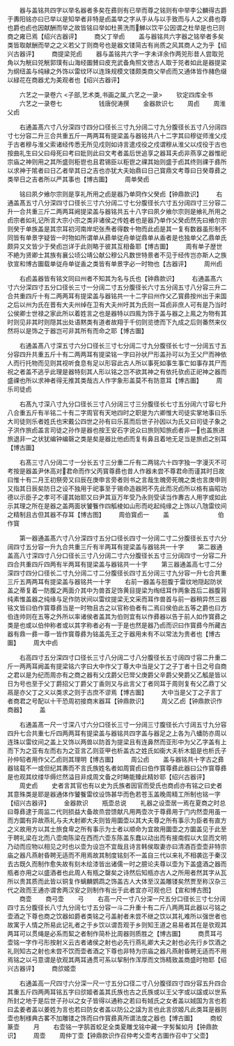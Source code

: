 <!-- { "loadSidebar": true } -->
　　器与盖铭共四字以举名器者多矣在彞则有已举而尊之铭则有中举李公麟得古爵于夀阳铭亦曰已举以是知举者非特是卣盖举之字从手从与以手致而与人之义彞也尊也爵也卣也因献酬而举之故皆铭曰举如杜蒉洗而觯以饮平公因谓之杜举是也已则商之雍已焉【绍兴古器评】
　　商父丁举卣
　　盖与器铭共六字器之铭举者多矣类皆取献酬而举之之义若父丁则商号也是器文镂简古有尚质之风其商人之为乎【绍兴古器评】
　　商提梁兕卣
　　器与盖铭共六字一字未详余作两兕形昔人尝取兕角以为觥曰兕觥郭璞有山海经圗賛曰皮充武备角照文徳古人取于兕者如此是器提梁为纲纽盖与纯縁之外饰以雷纹环以连珠规模文镂颇类商父举卣而又通体皆作赭色缀以緑花在商器尤为美观者也【绍兴古器评】

　　六艺之一录卷六
<子部,艺术类,书画之属,六艺之一录>
　　钦定四库全书
　　六艺之一录卷七　　　　　　钱唐倪涛撰
　　金器款识七
　　周卣
　　周淮父卣










　　右通盖髙六寸八分深四寸四分口径长三寸九分阔二寸九分腹径长五寸八分阔四寸七分容二升三合共重五斤一两两耳有提梁盖与器铭共八十二字其曰穆従师淮父戍于古者穆与淮父索诸经传悉无所见戍则如诗言遣戍役之戍谓穆从淮父以戍役于古也按曲礼生曰父曰母死曰考曰妣则此曰文考者盖后世追享之器耳夫卣非燕享之器惟祀宗庙之神则用之其所盛则秬鬯也且君锡臣以秬鬯之祼其始则盛于卣其终则祼于彞所以求神于隂者曰日乙者举其日之吉也亦犹大夫始鼎曰日己寳鼎文考尊曰日癸尊彞之类举日之吉者所以严其事也【博古圗】
　　周单癸卣










　　铭曰夙夕飨尔宗则是享礼所用之卣是器乃单冏作父癸卣【钟鼎款识】
　　右通盖髙五寸八分深四寸口径长三寸六分阔二寸七分腹径长六寸五分阔四寸三分容二升一合共重三斤二两两耳阙提梁盖与器铭共五十八字曰夙夕飨尔宗则是飨礼所用之卣宗者如礼记所言大宗小宗之类非诸侯之传姓者也是器乃单作父癸卣然先曰飨尔宗则癸于单族盖是其宗耳初河南岸圯张焘者得数十物而此卣是其一复有数器虽形制不同皆有单景字疑皆一时物如所谓单从彞单従舟单従鼎单从盉者是也独单父乙鼎单氏颇异又文皆少于癸卣岂详于此则略于彼其互相备耶【博古圗】
　　周有单子歴世不絶为贤卿士其族有襄公顷公靖公献公穆公凡数世特景者不见于经传岂亦斯人之族欤宣和博古圗载单従舟单従盉之类皆有单景字必一时物也【古器评】
　　周州卣



　　右卣盖器皆有铭文同曰州者不知其为名与氏也【钟鼎款识】
　　右通盖髙六寸六分深四寸五分口径长三寸一分阔二寸五分腹径长六寸五分阔五寸八分容三升二合共重四斤十有二两两耳有提梁盖与器铭共一十二字曰州作父乙寳彞按州出于来国之后以州为氏在晋有大夫州绰在卫有大夫州吁其为氏则一耳卣非庶人可有是乃当时公侯卿士世禄之家此所以着姓言之也是器特以四鳯为饰于盖与器之上鳯之为物有其时则见非其时则隠其出处语黙类有道者故翔于千仞则览徳而下九成之后则番然来仪然将以是饰之于器岂可非其所有而命之耶【博古圗】


　　右通盖髙八寸深五寸六分口径长三寸七分阔二寸九分腹径长七寸一分阔五寸五分容四升共重五斤十有二两两耳有提梁铭一字曰孙状尸形盖孙可以为王父尸而神依人而行托物而见则其视听食息有足以形容此古人所以事死如事生事亡如事存其尸而祝之者盖不逃乎此理是器特刻其人形以铭之岂不欲其神之有依托欤卣正祀神之器而盛祼也所以求神者得无推其类哉古人作字象形盖莫不有防意耳【博古圗】
　　周乐司徒卣





　　右髙九寸深八寸九分口径长三寸八分阔三寸三分腹径长七寸五分阔六寸容七升八合重五斤有半铭二十有二字周官有天地四时之职是为六卿惟大司徒实掌地事曰乐大司徒则乐者姓氏也宋戴公四世之孙有曰乐莒而后世子孙因以为氏又曰司徒子象之子洪作旅卣盖言司徒之孙作是器也按王安石字说众曰旅则知旅卣者非一也盖旅进旅退非一之状犹编钟编磬之类是矣是器比他卣而复有鼻且着地无足当是旅卣之别耳【博古圗】








　　右髙三寸八分阔二寸一分长五寸三分重二斤有二两铭六十四字独一字漫灭不可考按是器盖尹休高对君命而作父丙寳尊彞也昔人作器未尝不尊君命而谨其时日故曰惟十有二月王初祭旁又曰辰在庚申言旁者则书之言哉生魄旁死魄之类也言庚申则又指其日辰矣防日之设不独用于祀事至于锡命造器罔不先此而况卣所以格有庙昭功德以示臣子之孝可不谨其始耶又曰尹其亘万年受乃永则受读当作夀古人用字或如此示其理之所在是器之盖两面状饕餮作四觚棱如山形而屹起纯缘之上饰以八虺雷纹间之精制且古但其器不存耳【博古图】
　　周伯寳卣一
　　盖　　　　　　　　伯作寳
















　　第一器通盖髙六寸八分深四寸五分口径长四寸一分阔二寸二分腹径长五寸六分阔四寸五分容一升九合共重三斤有半两耳有提梁盖与器铭共一十字
　　第二器通盖高八寸深四寸八分口径长三寸八分阔二寸六分腹径长五寸三分阔四寸一分容二升四合共重四斤四两有半两耳有提梁盖与器铭共一十字
　　第三器通盖高七寸二分深四寸四分口径长二寸九分阔二寸二分腹径长四寸五分阔三寸九分容一升七合共重三斤五两两耳有提梁盖与器铭共一十字
　　右前一器盖与脰腹于雷纹地隠起防状盖之蒂复着一防腹之两面介其中为兽首足饰黄目提梁为绹纽耳作两象首后二器腹背纯素惟盖器之纯缘与足作防状间以雷纹提梁无文采而耳作兽首与前一器稍异然三器铭文皆曰伯作寳尊彞当是一时物且古之以官称伯者有二焉曰侯伯此五等之爵也曰方伯连帅则在五等之外所以率诸侯者盖其为伯则宜有以作彞器以告于前人如作寳彞之类是也或以伯仲称者或以其字称者必有一于是也然是器乃卣而识曰作寳彞今所藏古器有鼎一彞一尊一皆作寳尊彞为铭盖先王之于器用未有不以常法为贵者也【博古圗】
　　周大中卣


　　右高四寸五分深四寸口径长三寸八分阔二寸八分腹径长五寸阔四寸容二升重二斤一两两耳阙盖有提梁铭六字曰大中作父丁尊大中当是父丁之子丁者十日之号自商之君以是为纪而周亦有之商之器有父戊爵父巳斝父庚爵父辛爵父癸爵父乙觚是皆以日为号也至于父丁爵招父丁爵父丁盉则又与此言父丁者同耳于周则复有父乙鼎丁父鬲是亦父丁之义以类求之则于古庶不谬焉【博古圗】
　　大中当是父丁之子言丁者商君之号配以十干恐周初接商末器耳【钟鼎款识】
　　周父乙卣【钟鼎款识作商器】
　　盖


　　右通盖髙一尺一寸深八寸六分口径长三寸一分阔三寸腹径长六寸阔五寸九分容四升七合共重七斤四两两耳有提梁盖与器铭共四字盖与器足之上各为八蟠防亦周以连珠以雷纹间之盖上又饰以两兽以防首为提梁且有连鼻然而亚形中为父乙字盖有上而下为之亚有左而右为之亚言乙则亚甲也析盖古之姓氏如衞大夫析木鉏是也析氏子孙仲轺者用作父乙卣则其理明【博古圗】
　　周公卣
　　盖与器铭共十字古之彞器铭载不一或但纪其夀而不言氏族姓名者如周寳卣曰伯作寳尊彞此器曰公作寳尊彞是也观其纹缕华缛烂然溢目非成周文备之时畴能臻此精妙耶【绍兴古器评】
　　周史卣
　　史者言其官也有以史为氏族者因官而受氏也商卣亦有铭之曰史者其意殊类是耶是器通体作饕餮雷纹设饰甚华而色若苍玉盖晚周精工所制也铭一字【绍兴古器评】
　　金器款识
　　瓶壶总说
　　礼器之设壶居一焉在夏商之时总曰尊彞逮于周监二代则损益大备故烝尝馈献凡用两壶次于尊彞用于门内然壶用虽一而方圜有异故燕礼与夫大射卿大夫则皆用圜壶以其大夫尊之所有事示为臣者有直方之义故用方以其士旅食卑之所有事示为士者以顺命为宜故用圜壶之方圜盖见于此至于聘礼梁在北而八壶南陈梁在西而六壶东陈盖东蠢以动出而有接南假以大显而文明乃动而应物以相见之时也以壶为设岂不宜哉且诗言韩侯取妻亦曰清酒百壶壶非特宗庙之器凡燕射昏聘无适而不用焉故其制度铭刻不一盖自三代以来礼不相袭迄于秦汉去古既久而制作愈失故有刻木绘漆皆出诸儒一时之臆论夫尊以壶为下盖盛酒之器而瓶者亦用之以盛酒者也此周人有瓶之罄矣之诗然后知瓶亦古人之所用者然其字从瓦所以贵其质而此皆以铜复作螭麟鹦鹉之饰盖古人大体至汉盖雕镂矣然贾至称汉杂三代之政而王通亦谓舍两汉安之则制作有出于此者宜亦可观也巳【宣和博古图】
　　商壶
　　商弓壶
　　弓
　　右高一尺一寸八分深一尺五分口径长三寸七分阔四寸五分腹径长八寸九分阔七寸五分容一斗二升重十有二斤八两两耳此器以弓铭之壶酒之下尊也商之饮器如爵者类铭之弓盖射者未尝不继之饮以其礼难所以强世者也故寓于人情之所易此记礼者之于乡饮以谓吾观于乡则知王道之易易者其在是欤观其两耳可以贯绳是必系而絜之者制作简朴比周器则质胜之【博古圗】
　　商贯耳弓壶铭一字作弓形按射义云古者诸侯之射也必先行燕礼卿大夫之射也必先行乡饮酒之礼则知古之射也未尝不饮而壶者酒之下尊也非特为宗庙之器凡燕射昏聘无适而不用焉铭之以弓意谓是欤观其两耳通贯可系以挈制作浑厚而文饰精致盖商盛时物耶【绍兴古器评】
　　商欱姬壶


　　右通盖高一尺四寸六分深一尺一寸五分口径二寸八分腹径四寸四分容五升四合其重五斤四两两耳铭五字曰欱姬者盖其氏族也古之氏族或以王父字或以諡或以世系所封之地于是后世子孙以之女子皆得以通称之若曰有娀氏之女者盖以娀国为言也若曰孟姜者盖以姜姓为言也若曰防女者盖以防公之諡为言也此言欱姬凡此类耳是器则壶也制様典古畧不加雕镂之饰而曰作寳彞真所谓法度之器也【博古圗】
　　商蛟篆壶
　　月
　　右壶铭一字鹄首蛟足全类夏雕戈铭中藏一字髣髴如月【钟鼎款识】
　　周壶
　　周仲丁壶【钟鼎款识作召仲考父壶考古圗作召中丁父壶】












